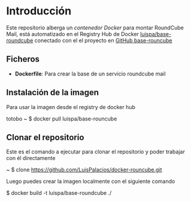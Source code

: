 # Introducción

Este repositorio alberga un *contenedor Docker* para montar RoundCube Mail, está automatizado en el Registry Hub de Docker [luispa/base-roundcube](https://registry.hub.docker.com/u/luispa/base-rouncube/) conectado con el el proyecto en [GitHub base-rouncube](https://github.com/LuisPalacios/base-roundcube)


## Ficheros

* **Dockerfile**: Para crear la base de un servicio roundcube mail

## Instalación de la imagen

Para usar la imagen desde el registry de docker hub

  totobo ~ $ docker pull luispa/base-rouncube


## Clonar el repositorio

Este es el comando a ejecutar para clonar el repositorio y poder trabajar con él directamente

  ~ $ clone https://github.com/LuisPalacios/docker-rouncube.git

Luego puedes crear la imagen localmente con el siguiente comando

  $ docker build -t luispa/base-roundcube ./
